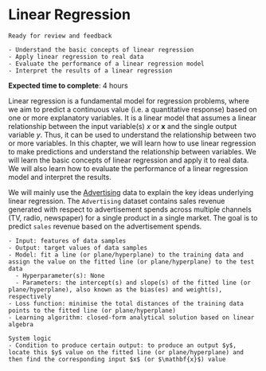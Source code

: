 # Linear Regression

```{admonition} Status
Ready for review and feedback
```

```{admonition} Objectives
- Understand the basic concepts of linear regression
- Apply linear regression to real data
- Evaluate the performance of a linear regression model
- Interpret the results of a linear regression
```

**Expected time to complete**: 4 hours

Linear regression is a fundamental model for regression problems, where we aim to predict a continuous value (i.e. a quantitative response) based on one or more explanatory variables. It is a linear model that assumes a linear relationship between the input variable(s) $x$ or $\mathbf{x}$ and the single output variable $y$. Thus, it can be used to understand the relationship between two or more variables. In this chapter, we will learn how to use linear regression to make predictions and understand the relationship between variables. We will learn the basic concepts of linear regression and apply it to real data. We will also learn how to evaluate the performance of a linear regression model and interpret the results.

We will mainly use the [Advertising](https://github.com/pykale/transparentML/blob/main/data/Advertising.csv) data to explain the key ideas underlying linear regression. The `Advertising` dataset contains sales revenue generated with respect to advertisement spends across multiple channels (TV, radio, newspaper) for a single product in a single market. The goal is to predict `sales` revenue based on the advertisement spends.

<!-- By analysing this dataset, we will try to answer the 7 following questions:

1. Is there a relationship between advertising budget and sales?
2. How strong is the relationship between advertising budget and sales?
3. Which media are associated with sales?
4. How large is the association between each medium and sales?
5. How accurately can we predict future sales?
6. Is the relationship linear?
7. Is there synergy among the advertising media? -->

```{admonition} Ingredients
- Input: features of data samples
- Output: target values of data samples
- Model: fit a line (or plane/hyperplane) to the training data and assign the value on the fitted line (or plane/hyperplane) to the test data
  - Hyperparameter(s): None
  - Parameters: the intercept(s) and slope(s) of the fitted line (or plane/hyperplane), also known as the bias(es) and weight(s), respectively
- Loss function: minimise the total distances of the training data points to the fitted line (or plane/hyperplane)
- Learning algorithm: closed-form analytical solution based on linear algebra
```

```{admonition} Transparency
System logic
- Condition to produce certain output: to produce an output $y$, locate this $y$ value on the fitted line (or plane/hyperplane) and then find the corresponding input $x$ (or $\mathbf{x}$) value
```

<!-- Generated by Copilot -->
<!-- This chapter introduces the linear regression model, which is the most common model used in statistics and machine learning. The l -->

<!-- parameters that must be estimated from the data is the same as the number of input variables. The linear regression model is also a linear model, meaning that the model output $y$ is a linear function of the model coefficients `(β)`. The linear regression model is a supervised learning model, meaning that it is trained on data that contains the input and output variables that we are interested in modelling. The linear regression model is a predictive modelling problem, meaning that we are interested in using the model to make predictions on new data. The linear regression model is a regression model, meaning that the output variable $y$ is a real value, such as a price or a probability. The linear regression model is a simple model, meaning that it has a small number of parameters, and is easy to interpret. The linear regression model is a closed-form model, meaning that the model can be fit directly without the use of iterative optimization algorithms. The linear regression model is a model that can be used for both regression and classification predictive modelling problems. The linear regression model is a model that can be used for both regression and classification predictive modelling problems. -->

<!-- - [Load Datasets](#Load-Datasets)
- [3.1 Simple Linear Regression](#3.1-Simple-Linear-Regression)
- [3.2 Multiple Linear Regression](#3.2-Multiple-Linear-Regression)
- [3.3 Other Considerations in the Regression Model](#3.3-Other-Considerations-in-the-Regression-Model) -->
